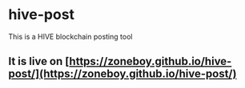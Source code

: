 # hive-post
This is a HIVE blockchain posting tool

## It is live on [https://zoneboy.github.io/hive-post/](https://zoneboy.github.io/hive-post/)
